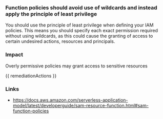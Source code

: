 
### Function policies should avoid use of wildcards and instead apply the principle of least privilege

You should use the principle of least privilege when defining your IAM policies. This means you should specify each exact permission required without using wildcards, as this could cause the granting of access to certain undesired actions, resources and principals.

### Impact
Overly permissive policies may grant access to sensitive resources

<!-- DO NOT CHANGE -->
{{ remediationActions }}

### Links
- https://docs.aws.amazon.com/serverless-application-model/latest/developerguide/sam-resource-function.html#sam-function-policies
        